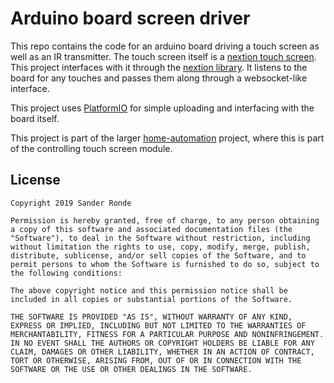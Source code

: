 # Arduino board screen driver

This repo contains the code for an arduino board driving a touch screen as well as an IR transmitter. The touch screen itself is a [nextion touch screen](https://nextion.tech/). This project interfaces with it through the [nextion library](https://platformio.org/lib/show/1909/Nextion). It listens to the board for any touches and passes them along through a websocket-like interface.

This project uses [PlatformIO](https://platformio.org/) for simple uploading and interfacing with the board itself.

This project is part of the larger [home-automation](https://github.com/SanderRonde/home-automation) project, where this is part of the controlling touch screen module.

## License

```text
Copyright 2019 Sander Ronde

Permission is hereby granted, free of charge, to any person obtaining a copy of this software and associated documentation files (the "Software"), to deal in the Software without restriction, including without limitation the rights to use, copy, modify, merge, publish, distribute, sublicense, and/or sell copies of the Software, and to permit persons to whom the Software is furnished to do so, subject to the following conditions:

The above copyright notice and this permission notice shall be included in all copies or substantial portions of the Software.

THE SOFTWARE IS PROVIDED "AS IS", WITHOUT WARRANTY OF ANY KIND, EXPRESS OR IMPLIED, INCLUDING BUT NOT LIMITED TO THE WARRANTIES OF MERCHANTABILITY, FITNESS FOR A PARTICULAR PURPOSE AND NONINFRINGEMENT. IN NO EVENT SHALL THE AUTHORS OR COPYRIGHT HOLDERS BE LIABLE FOR ANY CLAIM, DAMAGES OR OTHER LIABILITY, WHETHER IN AN ACTION OF CONTRACT, TORT OR OTHERWISE, ARISING FROM, OUT OF OR IN CONNECTION WITH THE SOFTWARE OR THE USE OR OTHER DEALINGS IN THE SOFTWARE.
```